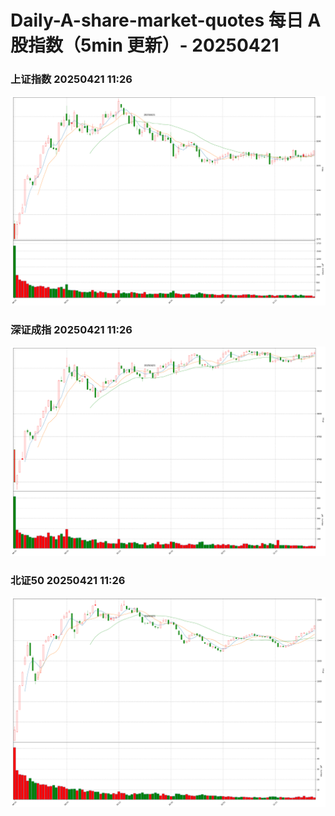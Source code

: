 
# Daily-A-share-market-quotes 每日 A 股指数（5min 更新）- 20250421

### 上证指数 20250421 11:26
![](./fig/2025/4/20250421-sh000001.png)

### 深证成指 20250421 11:26
![](./fig/2025/4/20250421-sz399001.png)

### 北证50 20250421 11:26
![](./fig/2025/4/20250421-bj899050.png)

